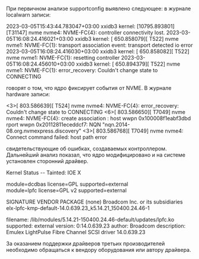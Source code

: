 При первичном анализе supportconfig выявлено следующее:
в журнале localwarn записи:

2023-03-05T15:43:44.783047+03:00 xxidb3 kernel: [10795.893801][T31147] nvme nvme4: NVME-FC{4}: controller connectivity lost.
2023-03-05T16:08:24.416021+03:00 xxidb3 kernel: [  650.858079][  T522] nvme nvme1: NVME-FC{1}: transport association event: transport detected io error
2023-03-05T16:08:24.416030+03:00 xxidb3 kernel: [  650.858082][  T522] nvme nvme1: NVME-FC{1}: resetting controller
2023-03-05T16:08:24.456010+03:00 xxidb3 kernel: [  650.894379][  T522] nvme nvme1: NVME-FC{1}: error_recovery: Couldn't change state to CONNECTING

говорят о том, что ядро фиксирует события от NVME.
В журнале hardware записи:

<3>[  803.586639][  T524] nvme nvme4: NVME-FC{4}: error_recovery: Couldn't change state to CONNECTING
<6>[  803.586650][ T7049] nvme nvme4: NVME-FC{4}: create association : host wwpn 0x100008f1eabf3dbd  rport wwpn 0x20112811eceddcf7: NQN "nqn.2014-08.org.nvmexpress.discovery"
<3>[  803.586768][ T7049] nvme nvme4: Connect command failed: host path error

свидетельствующие об ошибках, создаваемых контроллером.
Дальнейший анализ показал, что ядро модифицировано и на системе установлен сторонний драйвер.

Kernel Status -- Tainted:            IOE  X   
  
module=dcdbas             license=GPL               supported=external       
module=lpfc               license=GPL v2            supported=external       

SIGNATURE         VENDOR                                PACKAGE
(none)        Broadcom Inc. or its subsidiaries       elx-lpfc-kmp-default-14.0.639.23_k5.14.21_150400.24.46-1

filename:       /lib/modules/5.14.21-150400.24.46-default/updates/lpfc.ko
supported:      external
version:        0:14.0.639.23
author:         Broadcom
description:    Emulex LightPulse Fibre Channel SCSI driver 14.0.639.23

За оказанием поддержки драйверов третьих производителей необходимо обращаться к вендору оборудования или автору драйвера.

